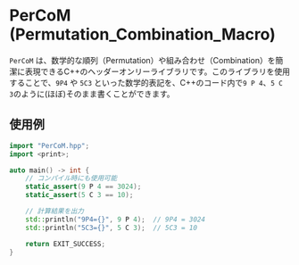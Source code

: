 # PerCoM (Permutation_Combination_Macro)

`PerCoM` は、数学的な順列（Permutation）や組み合わせ（Combination）を簡潔に表現できるC++のヘッダーオンリーライブラリです。このライブラリを使用することで、`9P4` や `5C3` といった数学的表記を、C++のコード内で`9 P 4`、`5 C 3`のように(ほぼ)そのまま書くことができます。

## 使用例

```cpp
import "PerCoM.hpp";
import <print>;

auto main() -> int {
    // コンパイル時にも使用可能
    static_assert(9 P 4 == 3024);
    static_assert(5 C 3 == 10);

    // 計算結果を出力
    std::println("9P4={}", 9 P 4);  // 9P4 = 3024
    std::println("5C3={}", 5 C 3);  // 5C3 = 10

    return EXIT_SUCCESS;
}
